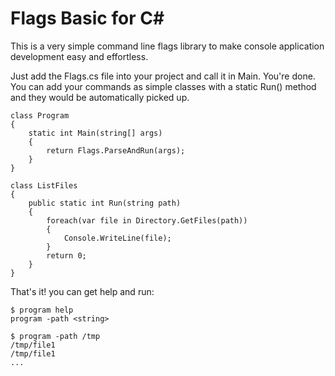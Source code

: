 # Flags Basic for C#

This is a very simple command line flags library to make console application development easy and effortless.

Just add the Flags.cs file into your project and call it in Main. You're done. You can add your commands as simple classes with a static Run() method and they would be automatically picked up.

    class Program
    {
        static int Main(string[] args)
        {
            return Flags.ParseAndRun(args);
        }
    }

    class ListFiles
    {
        public static int Run(string path)
        {
            foreach(var file in Directory.GetFiles(path))
            {
                Console.WriteLine(file);
            }
            return 0;
        }
    }

That's it! you can get help and run:

    $ program help
    program -path <string>

    $ program -path /tmp
    /tmp/file1
    /tmp/file1
    ...

